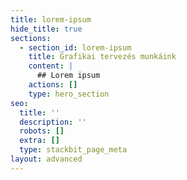 ```yaml
---
title: lorem-ipsum
hide_title: true
sections:
  - section_id: lorem-ipsum
    title: Grafikai tervezés munkáink
    content: |
      ## Lorem ipsum
    actions: []
    type: hero_section
seo:
  title: ''
  description: ''
  robots: []
  extra: []
  type: stackbit_page_meta
layout: advanced
---
```

